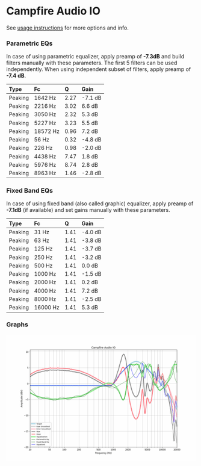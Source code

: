 # Campfire Audio IO
See [usage instructions](https://github.com/jaakkopasanen/AutoEq#usage) for more options and info.

### Parametric EQs
In case of using parametric equalizer, apply preamp of **-7.3dB** and build filters manually
with these parameters. The first 5 filters can be used independently.
When using independent subset of filters, apply preamp of **-7.4 dB**.

| Type    | Fc       |    Q | Gain    |
|:--------|:---------|:-----|:--------|
| Peaking | 1642 Hz  | 2.27 | -7.1 dB |
| Peaking | 2216 Hz  | 3.02 | 6.6 dB  |
| Peaking | 3050 Hz  | 2.32 | 5.3 dB  |
| Peaking | 5227 Hz  | 3.23 | 5.5 dB  |
| Peaking | 18572 Hz | 0.96 | 7.2 dB  |
| Peaking | 56 Hz    | 0.32 | -4.8 dB |
| Peaking | 226 Hz   | 0.98 | -2.0 dB |
| Peaking | 4438 Hz  | 7.47 | 1.8 dB  |
| Peaking | 5976 Hz  | 8.74 | 2.8 dB  |
| Peaking | 8963 Hz  | 1.46 | -2.8 dB |

### Fixed Band EQs
In case of using fixed band (also called graphic) equalizer, apply preamp of **-7.1dB**
(if available) and set gains manually with these parameters.

| Type    | Fc       |    Q | Gain    |
|:--------|:---------|:-----|:--------|
| Peaking | 31 Hz    | 1.41 | -4.0 dB |
| Peaking | 63 Hz    | 1.41 | -3.8 dB |
| Peaking | 125 Hz   | 1.41 | -3.7 dB |
| Peaking | 250 Hz   | 1.41 | -3.2 dB |
| Peaking | 500 Hz   | 1.41 | 0.0 dB  |
| Peaking | 1000 Hz  | 1.41 | -1.5 dB |
| Peaking | 2000 Hz  | 1.41 | 0.2 dB  |
| Peaking | 4000 Hz  | 1.41 | 7.2 dB  |
| Peaking | 8000 Hz  | 1.41 | -2.5 dB |
| Peaking | 16000 Hz | 1.41 | 5.3 dB  |

### Graphs
![](./Campfire%20Audio%20IO.png)